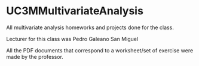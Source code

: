 # UC3MMultivariateAnalysis
All multivariate analysis homeworks and projects done for the class.

Lecturer for this class was Pedro Galeano San Miguel

All the PDF documents that correspond to a worksheet/set of exercise were made by the professor.
